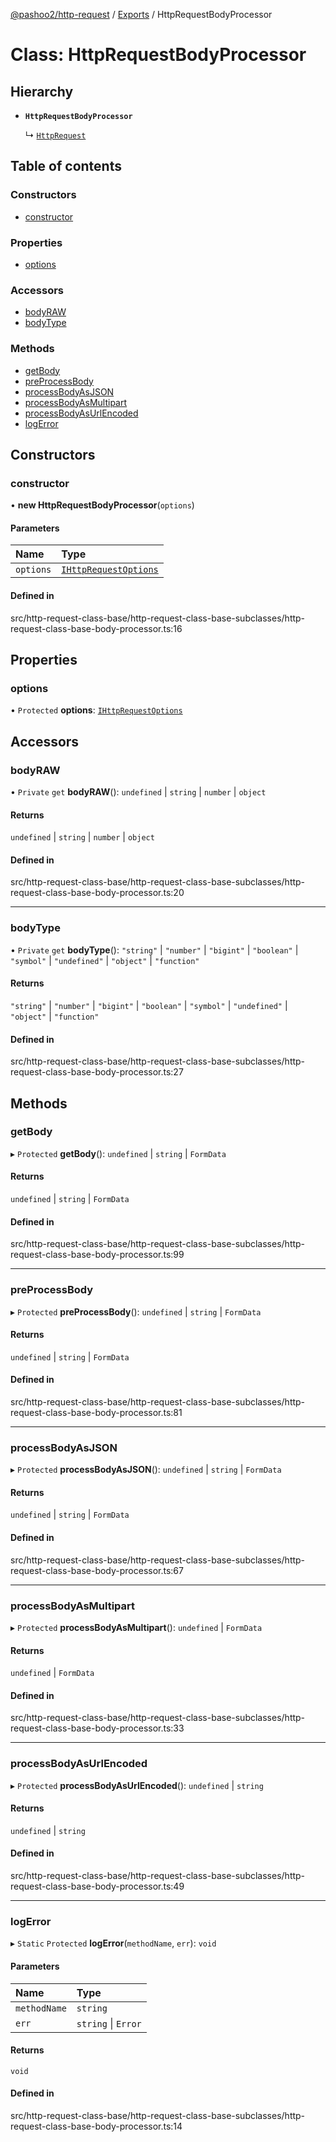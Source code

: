 [@pashoo2/http-request](../README.md) / [Exports](../modules.md) / HttpRequestBodyProcessor

# Class: HttpRequestBodyProcessor

## Hierarchy

- **`HttpRequestBodyProcessor`**

  ↳ [`HttpRequest`](httprequest.md)

## Table of contents

### Constructors

- [constructor](httprequestbodyprocessor.md#constructor)

### Properties

- [options](httprequestbodyprocessor.md#options)

### Accessors

- [bodyRAW](httprequestbodyprocessor.md#bodyraw)
- [bodyType](httprequestbodyprocessor.md#bodytype)

### Methods

- [getBody](httprequestbodyprocessor.md#getbody)
- [preProcessBody](httprequestbodyprocessor.md#preprocessbody)
- [processBodyAsJSON](httprequestbodyprocessor.md#processbodyasjson)
- [processBodyAsMultipart](httprequestbodyprocessor.md#processbodyasmultipart)
- [processBodyAsUrlEncoded](httprequestbodyprocessor.md#processbodyasurlencoded)
- [logError](httprequestbodyprocessor.md#logerror)

## Constructors

### constructor

• **new HttpRequestBodyProcessor**(`options`)

#### Parameters

| Name | Type |
| :------ | :------ |
| `options` | [`IHttpRequestOptions`](../interfaces/ihttprequestoptions.md) |

#### Defined in

src/http-request-class-base/http-request-class-base-subclasses/http-request-class-base-body-processor.ts:16

## Properties

### options

• `Protected` **options**: [`IHttpRequestOptions`](../interfaces/ihttprequestoptions.md)

## Accessors

### bodyRAW

• `Private` `get` **bodyRAW**(): `undefined` \| `string` \| `number` \| `object`

#### Returns

`undefined` \| `string` \| `number` \| `object`

#### Defined in

src/http-request-class-base/http-request-class-base-subclasses/http-request-class-base-body-processor.ts:20

___

### bodyType

• `Private` `get` **bodyType**(): ``"string"`` \| ``"number"`` \| ``"bigint"`` \| ``"boolean"`` \| ``"symbol"`` \| ``"undefined"`` \| ``"object"`` \| ``"function"``

#### Returns

``"string"`` \| ``"number"`` \| ``"bigint"`` \| ``"boolean"`` \| ``"symbol"`` \| ``"undefined"`` \| ``"object"`` \| ``"function"``

#### Defined in

src/http-request-class-base/http-request-class-base-subclasses/http-request-class-base-body-processor.ts:27

## Methods

### getBody

▸ `Protected` **getBody**(): `undefined` \| `string` \| `FormData`

#### Returns

`undefined` \| `string` \| `FormData`

#### Defined in

src/http-request-class-base/http-request-class-base-subclasses/http-request-class-base-body-processor.ts:99

___

### preProcessBody

▸ `Protected` **preProcessBody**(): `undefined` \| `string` \| `FormData`

#### Returns

`undefined` \| `string` \| `FormData`

#### Defined in

src/http-request-class-base/http-request-class-base-subclasses/http-request-class-base-body-processor.ts:81

___

### processBodyAsJSON

▸ `Protected` **processBodyAsJSON**(): `undefined` \| `string` \| `FormData`

#### Returns

`undefined` \| `string` \| `FormData`

#### Defined in

src/http-request-class-base/http-request-class-base-subclasses/http-request-class-base-body-processor.ts:67

___

### processBodyAsMultipart

▸ `Protected` **processBodyAsMultipart**(): `undefined` \| `FormData`

#### Returns

`undefined` \| `FormData`

#### Defined in

src/http-request-class-base/http-request-class-base-subclasses/http-request-class-base-body-processor.ts:33

___

### processBodyAsUrlEncoded

▸ `Protected` **processBodyAsUrlEncoded**(): `undefined` \| `string`

#### Returns

`undefined` \| `string`

#### Defined in

src/http-request-class-base/http-request-class-base-subclasses/http-request-class-base-body-processor.ts:49

___

### logError

▸ `Static` `Protected` **logError**(`methodName`, `err`): `void`

#### Parameters

| Name | Type |
| :------ | :------ |
| `methodName` | `string` |
| `err` | `string` \| `Error` |

#### Returns

`void`

#### Defined in

src/http-request-class-base/http-request-class-base-subclasses/http-request-class-base-body-processor.ts:14
